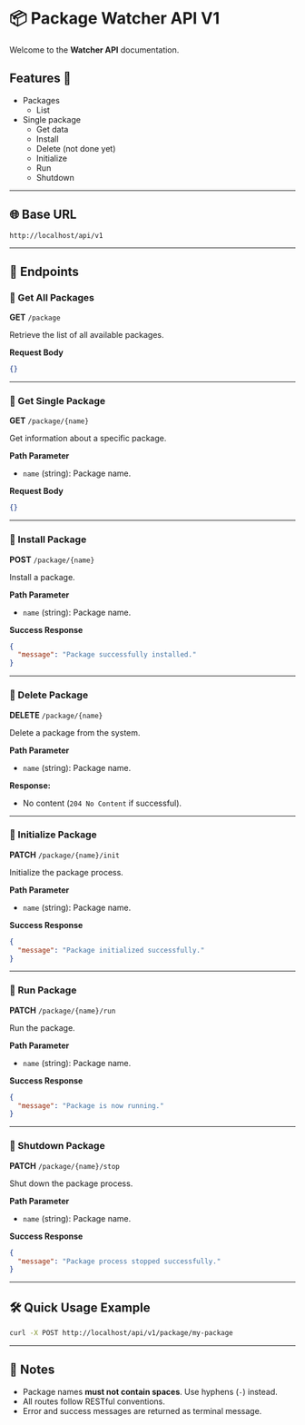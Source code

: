 # 📦 Package Watcher API V1

Welcome to the **Watcher API** documentation.

## Features 💎

- Packages
  - List
- Single package
  - Get data
  - Install
  - Delete (not done yet)
  - Initialize
  - Run
  - Shutdown

---

## 🌐 Base URL

```
http://localhost/api/v1
```

---

## 🚀 Endpoints

### 🔹 Get All Packages

**GET** `/package`

Retrieve the list of all available packages.

**Request Body**

```json
{}
```

---

### 🔹 Get Single Package

**GET** `/package/{name}`

Get information about a specific package.

**Path Parameter**

- `name` (string): Package name.

**Request Body**

```json
{}
```

---

### 🔹 Install Package

**POST** `/package/{name}`

Install a package.

**Path Parameter**

- `name` (string): Package name.

**Success Response**

```json
{
  "message": "Package successfully installed."
}
```

---

### 🔹 Delete Package

**DELETE** `/package/{name}`

Delete a package from the system.

**Path Parameter**

- `name` (string): Package name.

**Response:**

- No content (`204 No Content` if successful).

---

### 🔹 Initialize Package

**PATCH** `/package/{name}/init`

Initialize the package process.

**Path Parameter**

- `name` (string): Package name.

**Success Response**

```json
{
  "message": "Package initialized successfully."
}
```

---

### 🔹 Run Package

**PATCH** `/package/{name}/run`

Run the package.

**Path Parameter**

- `name` (string): Package name.

**Success Response**

```json
{
  "message": "Package is now running."
}
```

---

### 🔹 Shutdown Package

**PATCH** `/package/{name}/stop`

Shut down the package process.

**Path Parameter**

- `name` (string): Package name.

**Success Response**

```json
{
  "message": "Package process stopped successfully."
}
```

---

## 🛠️ Quick Usage Example

```bash
curl -X POST http://localhost/api/v1/package/my-package
```

---

## 🧠 Notes

- Package names **must not contain spaces**. Use hyphens (`-`) instead.
- All routes follow RESTful conventions.
- Error and success messages are returned as terminal message.
